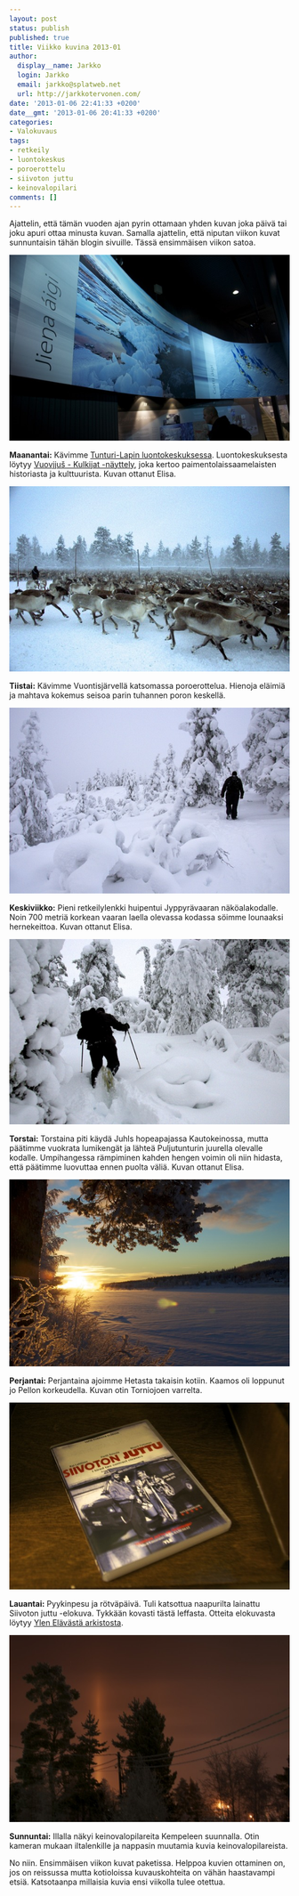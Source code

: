 ```yaml
---
layout: post
status: publish
published: true
title: Viikko kuvina 2013-01
author:
  display__name: Jarkko
  login: Jarkko
  email: jarkko@splatweb.net
  url: http://jarkkotervonen.com/
date: '2013-01-06 22:41:33 +0200'
date__gmt: '2013-01-06 20:41:33 +0200'
categories:
- Valokuvaus
tags:
- retkeily
- luontokeskus
- poroerottelu
- siivoton juttu
- keinovalopilari
comments: []
---
```

Ajattelin, että tämän vuoden ajan pyrin ottamaan yhden kuvan joka päivä tai joku apuri ottaa minusta kuvan. Samalla ajattelin, että niputan viikon kuvat sunnuntaisin tähän blogin sivuille. Tässä ensimmäisen viikon satoa.

<img alt="Viikko kuvina 2013-01 - Maanantai" src="/assets/img/posts/2013-01-ma.jpg" />

__Maanantai:__ Kävimme [Tunturi-Lapin luontokeskuksessa](http://luontoon.fi/palvelupisteet/luontokeskukset/tunturilappi/). Luontokeskuksesta löytyy [Vuovjjuš - Kulkijat -näyttely](http://luontoon.fi/palvelupisteet/luontokeskukset/tunturilappi/tunturilapinluontokeskuksenpysyvatnayttelyt/Sivut/Default.aspx), joka kertoo paimentolaissaamelaisten historiasta ja kulttuurista. Kuvan ottanut Elisa.

<img alt="Viikko kuvina 2013-01 - Tiistai" src="/assets/img/posts/2013-01-ti.jpg" />

__Tiistai:__ Kävimme Vuontisjärvellä katsomassa poroerottelua. Hienoja eläimiä ja mahtava kokemus seisoa parin tuhannen poron keskellä.

<img alt="Viikko kuvina 2013-01 - Keskiviikko" src="/assets/img/posts/2013-01-ke.jpg" />

__Keskiviikko:__ Pieni retkeilylenkki huipentui Jyppyrävaaran näköalakodalle. Noin 700 metriä korkean vaaran laella olevassa kodassa söimme lounaaksi hernekeittoa. Kuvan ottanut Elisa.

<img alt="Viikko kuvina 2013-01 - Torstai" src="/assets/img/posts/2013-01-to.jpg" />

__Torstai:__ Torstaina piti käydä Juhls hopeapajassa Kautokeinossa, mutta päätimme vuokrata lumikengät ja lähteä Puljutunturin juurella olevalle kodalle. Umpihangessa rämpiminen kahden hengen voimin oli niin hidasta, että päätimme luovuttaa ennen puolta väliä. Kuvan ottanut Elisa.

<img alt="Viikko kuvina 2013-01 - Perjantai" src="/assets/img/posts/2013-01-pe.jpg" />

__Perjantai:__ Perjantaina ajoimme Hetasta takaisin kotiin. Kaamos oli loppunut jo Pellon korkeudella. Kuvan otin Torniojoen varrelta.

<img alt="Viikko kuvina 2013-01 - Lauantai" src="/assets/img/posts/2013-01-la.jpg" />

__Lauantai:__ Pyykinpesu ja rötväpäivä. Tuli katsottua naapurilta lainattu Siivoton juttu -elokuva. Tykkään kovasti tästä leffasta. Otteita elokuvasta löytyy [Ylen Elävästä arkistosta](http://yle.fi/elavaarkisto/artikkelit/siivoton__juttu__4472.html).

<img alt="Viikko kuvina 2013-01 - Sunnuntai" src="/assets/img/posts/2013-01-su.jpg" />

__Sunnuntai:__ Illalla näkyi keinovalopilareita Kempeleen suunnalla. Otin kameran mukaan iltalenkille ja nappasin muutamia kuvia keinovalopilareista.

No niin. Ensimmäisen viikon kuvat paketissa. Helppoa kuvien ottaminen on, jos on reissussa mutta kotioloissa kuvauskohteita on vähän haastavampi etsiä. Katsotaanpa millaisia kuvia ensi viikolla tulee otettua.
